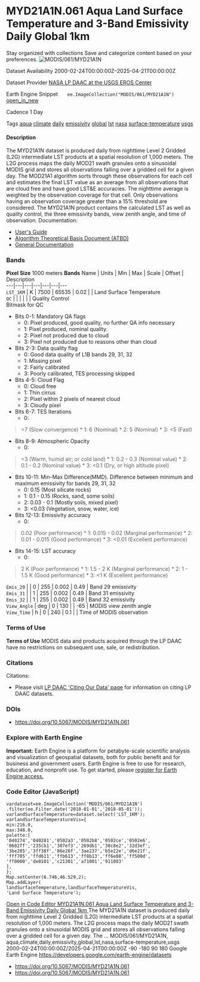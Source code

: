  
#  MYD21A1N.061 Aqua Land Surface Temperature and 3-Band Emissivity Daily Global 1km 
Stay organized with collections  Save and categorize content based on your preferences. 
![MODIS/061/MYD21A1N](https://developers.google.com/earth-engine/datasets/images/MODIS/MODIS_061_MYD21A1N_sample.png) 

Dataset Availability
    2000-02-24T00:00:00Z–2025-04-21T00:00:00Z 

Dataset Provider
     [ NASA LP DAAC at the USGS EROS Center ](https://doi.org/10.5067/MODIS/MYD21A1N.061) 

Earth Engine Snippet
     `    ee.ImageCollection("MODIS/061/MYD21A1N")   ` [ open_in_new ](https://code.earthengine.google.com/?scriptPath=Examples:Datasets/MODIS/MODIS_061_MYD21A1N) 

Cadence
    1 Day 

Tags
     [aqua](https://developers.google.com/earth-engine/datasets/tags/aqua) [climate](https://developers.google.com/earth-engine/datasets/tags/climate) [daily](https://developers.google.com/earth-engine/datasets/tags/daily) [emissivity](https://developers.google.com/earth-engine/datasets/tags/emissivity) [global](https://developers.google.com/earth-engine/datasets/tags/global) [lst](https://developers.google.com/earth-engine/datasets/tags/lst) [nasa](https://developers.google.com/earth-engine/datasets/tags/nasa) [surface-temperature](https://developers.google.com/earth-engine/datasets/tags/surface-temperature) [usgs](https://developers.google.com/earth-engine/datasets/tags/usgs)
#### Description
The MYD21A1N dataset is produced daily from nighttime Level 2 Gridded (L2G) intermediate LST products at a spatial resolution of 1,000 meters. The L2G process maps the daily MOD21 swath granules onto a sinusoidal MODIS grid and stores all observations falling over a gridded cell for a given day. The MOD21A1 algorithm sorts through these observations for each cell and estimates the final LST value as an average from all observations that are cloud free and have good LST&E accuracies. The nighttime average is weighted by the observation coverage for that cell. Only observations having an observation coverage greater than a 15% threshold are considered. The MYD21A1N product contains the calculated LST as well as quality control, the three emissivity bands, view zenith angle, and time of observation.
Documentation:
  * [User's Guide](https://lpdaac.usgs.gov/documents/1398/MOD21_User_Guide_V61.pdf)
  * [Algorithm Theoretical Basis Document (ATBD)](https://lpdaac.usgs.gov/documents/1399/MOD21_ATBD.pdf)
  * [General Documentation](https://ladsweb.modaps.eosdis.nasa.gov/filespec/MODIS/61/MYD21A1N)


### Bands
**Pixel Size** 1000 meters 
**Bands**
Name | Units | Min | Max | Scale | Offset | Description  
---|---|---|---|---|---|---  
`LST_1KM` | K |  7500  |  65535  | 0.02 |  | Land Surface Temperature  
`QC` |  |  |  |  |  | Quality Control  
Bitmask for QC
  * Bits 0-1: Mandatory QA flags 
    * 0: Pixel produced, good quality, no further QA info necessary
    * 1: Pixel produced, nominal quality.
    * 2: Pixel not produced due to cloud
    * 3: Pixel not produced due to reasons other than cloud
  * Bits 2-3: Data quality flag 
    * 0: Good data quality of L1B bands 29, 31, 32
    * 1: Missing pixel
    * 2: Fairly calibrated
    * 3: Poorly calibrated, TES processing skipped
  * Bits 4-5: Cloud Flag 
    * 0: Cloud free
    * 1: Thin cirrus
    * 2: Pixel within 2 pixels of nearest cloud
    * 3: Cloudy pixel
  * Bits 6-7: TES Iterations 
    * 0: 
> =7 (Slow convergence) 
    * 1: 6 (Nominal)
    * 2: 5 (Nominal)
    * 3: <5 (Fast)
  * Bits 8-9: Atmospheric Opacity 
    * 0: 
> =3 (Warm, humid air; or cold land) 
    * 1: 0.2 - 0.3 (Nominal value)
    * 2: 0.1 - 0.2 (Nominal value)
    * 3: <0.1 (Dry, or high altitude pixel)
  * Bits 10-11: Min-Max Difference(MMD). Difference between minimum and maximum emissivity for bands 29, 31, 32 
    * 0: 0.15 (Most silicate rocks)
    * 1: 0.1 - 0.15 (Rocks, sand, some soils)
    * 2: 0.03 - 0.1 (Mostly soils, mixed pixel)
    * 3: <0.03 (Vegetation, snow, water, ice)
  * Bits 12-13: Emissivity accuracy 
    * 0: 
> 0.02 (Poor performance) 
    * 1: 0.015 - 0.02 (Marginal performance)
    * 2: 0.01 - 0.015 (Good performance)
    * 3: <0.01 (Excellent performance)
  * Bits 14-15: LST accuracy 
    * 0: 
> 2 K (Poor performance) 
    * 1: 1.5 - 2 K (Marginal performance)
    * 2: 1 - 1.5 K (Good performance)
    * 3: <1 K (Excellent performance)

  
`Emis_29` |  |  0  |  255  | 0.002 | 0.49 | Band 29 emissivity  
`Emis_31` |  |  1  |  255  | 0.002 | 0.49 | Band 31 emissivity  
`Emis_32` |  |  1  |  255  | 0.002 | 0.49 | Band 32 emissivity  
`View_Angle` | deg |  0  |  130  |  | -65 | MODIS view zenith angle  
`View_Time` | h |  0  |  240  | 0.1 |  | Time of MODIS observation  
### Terms of Use
**Terms of Use**
MODIS data and products acquired through the LP DAAC have no restrictions on subsequent use, sale, or redistribution.
### Citations
Citations:
  * Please visit [LP DAAC 'Citing Our Data' page](https://lpdaac.usgs.gov/citing_our_data) for information on citing LP DAAC datasets.


### DOIs
  * [ https://doi.org/10.5067/MODIS/MYD21A1N.061 ](https://doi.org/10.5067/MODIS/MYD21A1N.061)


### Explore with Earth Engine
**Important:** Earth Engine is a platform for petabyte-scale scientific analysis and visualization of geospatial datasets, both for public benefit and for business and government users. Earth Engine is free to use for research, education, and nonprofit use. To get started, please [register for Earth Engine access.](https://console.cloud.google.com/earth-engine)
### Code Editor (JavaScript)
```
vardataset=ee.ImageCollection('MODIS/061/MYD21A1N')
.filter(ee.Filter.date('2018-01-01','2018-05-01'));
varlandSurfaceTemperature=dataset.select('LST_1KM');
varlandSurfaceTemperatureVis={
min:216.0,
max:348.0,
palette:[
'040274','040281','0502a3','0502b8','0502ce','0502e6',
'0602ff','235cb1','307ef3','269db1','30c8e2','32d3ef',
'3be285','3ff38f','86e26f','3ae237','b5e22e','d6e21f',
'fff705','ffd611','ffb613','ff8b13','ff6e08','ff500d',
'ff0000','de0101','c21301','a71001','911003'
],
};
Map.setCenter(6.746,46.529,2);
Map.addLayer(
landSurfaceTemperature,landSurfaceTemperatureVis,
'Land Surface Temperature');
```
[ Open in Code Editor ](https://code.earthengine.google.com/?scriptPath=Examples:Datasets/MODIS/MODIS_061_MYD21A1N)
[ MYD21A1N.061 Aqua Land Surface Temperature and 3-Band Emissivity Daily Global 1km ](https://developers.google.com/earth-engine/datasets/catalog/MODIS_061_MYD21A1N)
The MYD21A1N dataset is produced daily from nighttime Level 2 Gridded (L2G) intermediate LST products at a spatial resolution of 1,000 meters. The L2G process maps the daily MOD21 swath granules onto a sinusoidal MODIS grid and stores all observations falling over a gridded cell for a given day. The …
MODIS/061/MYD21A1N, aqua,climate,daily,emissivity,global,lst,nasa,surface-temperature,usgs 
2000-02-24T00:00:00Z/2025-04-21T00:00:00Z
-90 -180 90 180 
Google Earth Engine
https://developers.google.com/earth-engine/datasets
  * [ https://doi.org/10.5067/MODIS/MYD21A1N.061 ](https://doi.org/https://doi.org/10.5067/MODIS/MYD21A1N.061)
  * [ https://doi.org/10.5067/MODIS/MYD21A1N.061 ](https://doi.org/https://developers.google.com/earth-engine/datasets/catalog/MODIS_061_MYD21A1N)


